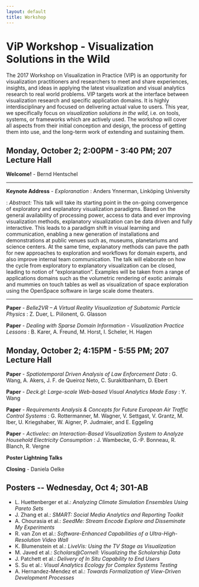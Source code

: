 ```yaml
---
layout: default
title: Workshop
---
```


# ViP Workshop - Visualization Solutions in the Wild

The 2017 Workshop on Visualization in Practice (VIP) is an opportunity for visualization practitioners and researchers to meet and share experiences, insights, and ideas in applying the latest visualization and visual analytics research to real world problems. VIP targets work at the interface between visualization research and specific application domains. It is highly interdisciplinary and focused on delivering actual value to users. This year, we specifically focus on *visualization solutions in the wild*, i.e. on tools, systems, or frameworks which are actively used. The workshop will cover all aspects from their initial conception and design, the process of getting them into use, and the long-term work of extending and sustaining them.


## Monday, October 2; 2:00PM - 3:40 PM; 207 Lecture Hall
__Welcome!__ - Bernd Hentschel

---

__Keynote Address__ - _Exploranation_ 
: Anders Ynnerman, Linköping University
  
: _Abstract:_ This talk will take its starting point in the on-going convergence of exploratory and explanatory visualization paradigms. Based on the general availability of processing power, access to data and ever improving visualization methods, explanatory visualization can be data driven and fully interactive. This leads to a paradigm shift in visual learning and communication, enabling a new generation of installations and demonstrations at public venues such as, museums, planetariums and science centers. At the same time, explanatory methods can pave the path for new approaches to exploration and workflows for domain experts, and also improve internal team communication.  The talk will elaborate on how the cycle from exploratory to explanatory visualization can be closed, leading to notion of “exploranation”. Examples will be taken from a range of applications domains such as the volumetric rendering of exotic animals and mummies on touch tables as well as visualization of space exploration using the OpenSpace software in large scale dome theaters.

---

__Paper__ - _Belle2VR – A Virtual Reality Visualization of Subatomic Particle Physics_
: Z. Duer, L. Piilonent, G. Glasson

__Paper__ - _Dealing with Sparse Domain Information - Visualization Practice Lessons_ 
: B. Karer, A. Freund, M. Horst, I. Scheler, H. Hagen


## Monday, October 2; 4:15PM - 5:55 PM; 207 Lecture Hall

__Paper__ - _Spatiotemporal Driven Analysis of Law Enforcement Data_
: G. Wang, A. Akers, J. F. de Queiroz Neto, C. Surakitbanharn, D. Ebert

__Paper__ - _Deck.gl: Large-scale Web-based Visual Analytics Made Easy_
: Y. Wang

__Paper__ - _Requirements Analysis & Concepts for Future European Air Traffic Control Systems_ 
: G. Rottermanner, M. Wagner, V. Settgast, V. Grantz, M. Iber, U. Kriegshaber, W. Aigner, P. Judmaier, and E. Eggeling

__Paper__ - _Activelec: an Interaction-Based Visualization System to Analyze Household Electricity Consumption_
: J. Wambecke, G.-P. Bonneau, R. Blanch, R. Vergne

__Poster Lightning Talks__

__Closing__ - Daniela Oelke

## Posters -- Wednesday, Oct 4; 301-AB
* L. Huettenberger et al.: _Analyzing Climate Simulation Ensembles Using Pareto Sets_
* J. Zhang et al.: _SMART: Social Media Analytics and Reporting Toolkit_
* A. Chourasia et al.: _SeedMe: Stream Encode Explore and Disseminate My Experiments_
* R. van Zon et al.: _Software-Enhanced Capabilities of a Ultra-High-Resolution Video Wall_
* K. Blumenstein et al.: _LiveVis: Using the TV Stage as Visualization_
* M. Javed et al.: _Scholars@Cornell: Visualizing the Scholarship Data_
* J. Patchett et al.: _Delivery of In Situ Capability to End Users_
* S. Su et al.: _Visual Analytics Ecology for Complex Systems Testing_
* A. Hernandez-Mendez et al.: _Towards Formalization of View-Driven Development Processes_
